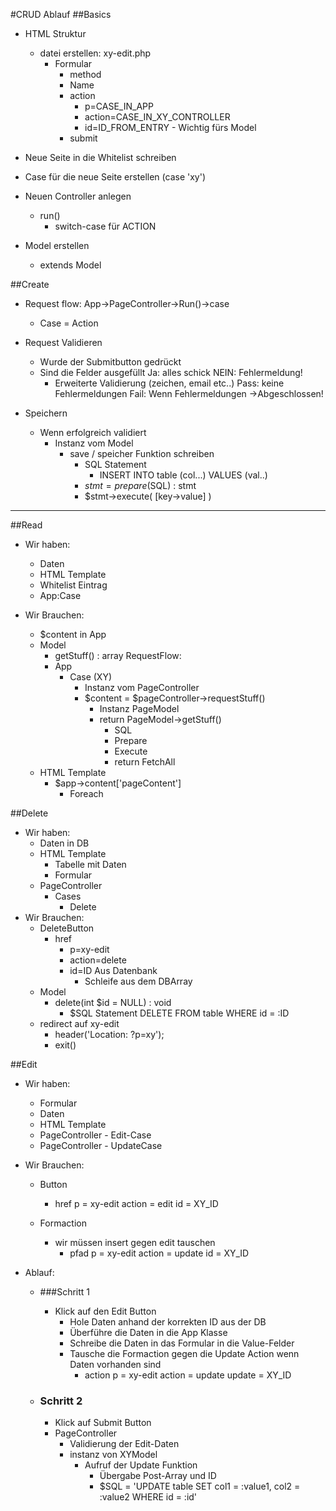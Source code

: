 #CRUD Ablauf
##Basics
- HTML Struktur
    - datei erstellen: xy-edit.php
        - Formular
            - method
            - Name
            - action
                - p=CASE_IN_APP
                - action=CASE_IN_XY_CONTROLLER
                - id=ID_FROM_ENTRY - Wichtig fürs Model
            - submit
            
- Neue Seite in die Whitelist schreiben
- Case für die neue Seite erstellen (case 'xy')
- Neuen Controller anlegen
    - run()
        - switch-case für ACTION
- Model erstellen
    - extends Model
    
##Create
- Request flow: App->PageController->Run()->case
    - Case = Action
- Request Validieren
    - Wurde der Submitbutton gedrückt
    - Sind die Felder ausgefüllt
        Ja: alles schick
        NEIN: Fehlermeldung!
        - Erweiterte Validierung (zeichen, email etc..)
    Pass: keine Fehlermeldungen
    Fail: Wenn Fehlermeldungen
    ->Abgeschlossen!
    
- Speichern
    - Wenn erfolgreich validiert
        - Instanz vom Model
            - save / speicher Funktion schreiben
                - SQL Statement
                    - INSERT INTO table (col...) VALUES (val..)
                - $stmt = prepare($SQL) : stmt
                - $stmt->execute(
                    [key->value]
                )
                
--------------------------

##Read

- Wir haben:
    - Daten
    - HTML Template
    - Whitelist Eintrag
    - App:Case
    
- Wir Brauchen:
    - $content in App
    - Model
        - getStuff() : array
    RequestFlow:
        - App
            - Case (XY)
                - Instanz vom PageController
                - $content = $pageController->requestStuff()
                    - Instanz PageModel
                    - return PageModel->getStuff()
                        - SQL
                        - Prepare
                        - Execute
                        - return FetchAll
    - HTML Template
        - $app->content['pageContent']
            - Foreach

##Delete
- Wir haben:
    - Daten in DB
    - HTML Template
        - Tabelle mit Daten
        - Formular
    - PageController
        - Cases
            - Delete
- Wir Brauchen:
    - DeleteButton
        - href
            - p=xy-edit
            - action=delete
            - id=ID Aus Datenbank
                - Schleife aus dem DBArray
    - Model
        - delete(int $id = NULL) : void
            - $SQL Statement
                DELETE FROM table WHERE id = :ID
    - redirect auf xy-edit
        - header('Location: ?p=xy');
        - exit()
        
        
##Edit
- Wir haben:
    - Formular
    - Daten
    - HTML Template
    - PageController - Edit-Case
    - PageController - UpdateCase

- Wir Brauchen:
    - Button
        - href
            p = xy-edit
            action = edit
            id = XY_ID
            
    - Formaction
        - wir müssen insert gegen edit tauschen
            - pfad
                p = xy-edit
                action = update
                id = XY_ID
                
- Ablauf:
    - ###Schritt 1 
        - Klick auf den Edit Button
            - Hole Daten anhand der korrekten ID aus der DB
            - Überführe die Daten in die App Klasse
            - Schreibe die Daten in das Formular in die Value-Felder
            - Tausche die Formaction gegen die Update Action wenn Daten vorhanden sind
                - action
                    p = xy-edit
                    action = update
                    update = XY_ID
        
    - ### Schritt 2
        - Klick auf Submit Button
        - PageController
            - Validierung der Edit-Daten
            - instanz von XYModel
                - Aufruf der Update Funktion
                    - Übergabe Post-Array und ID
                    - $SQL = 'UPDATE table SET col1 = :value1, col2 = :value2 WHERE id = :id'
                    
                    
                
        
